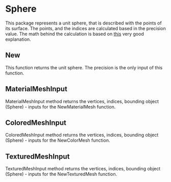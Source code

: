 # Sphere

This package represents a unit sphere, that is described with the points of its surface. The points, and the indices are calculated based in the precision value.
The math behind the calculation is based on [this](http://www.songho.ca/opengl/gl_sphere.html) very good explanation. 

## New

This function returns the unit sphere. The precision is the only input of this function.

## MaterialMeshInput

MaterialMeshInput method returns the vertices, indices, bounding object (Sphere) - inputs for the NewMaterialMesh function.

## ColoredMeshInput

ColoredMeshInput method returns the vertices, indices, bounding object (Sphere) - inputs for the NewColorMesh function.

## TexturedMeshInput

TexturedMeshInput method returns the vertices, indices, bounding object (Sphere) - inputs for the NewTexturedMesh function.
